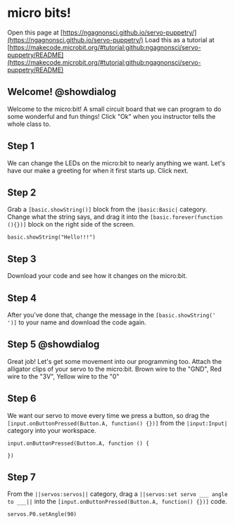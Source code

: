 # micro bits!
Open this page at [https://ngagnonsci.github.io/servo-puppetry/](https://ngagnonsci.github.io/servo-puppetry/)
Load this as a tutorial at [https://makecode.microbit.org/#tutorial:github:ngagnonsci/servo-puppetry/README](https://makecode.microbit.org/#tutorial:github:ngagnonsci/servo-puppetry/README)

## Welcome! @showdialog
Welcome to the micro:bit! A small circuit board that we can program to do some wonderful and fun things!
Click "Ok" when you instructor tells the whole class to.

## Step 1 
We can change the LEDs on the micro:bit to nearly anything we want. Let's have our make a greeting for when it first starts up. Click next.

## Step 2
Grab a `[basic.showString()]` block from the ``|basic:Basic|`` category. Change what the string says, and drag it into the `[basic.forever(function (){})]` block on the right side of the screen.
```blocks
basic.showString("Hello!!!")
```

## Step 3
Download your code and see how it changes on the micro:bit.

## Step 4
After you've done that, change the message in the `[basic.showString('   ')]` to your name and download the code again.

## Step 5 @showdialog
Great job! Let's get some movement into our programming too. Attach the alligator clips of your servo to the micro:bit.
Brown wire to the "GND", Red wire to the "3V", Yellow wire to the "0"

## Step 6
We want our servo to move every time we press a button, so drag the `[input.onButtonPressed(Button.A, function() {})]` from the ``|input:Input|`` category into your workspace.
```blocks
input.onButtonPressed(Button.A, function () {
	
})
```
## Step 7 
From the ``||servos:servos||`` category, drag a ``||servos:set servo ___ angle to ___||`` into the `[input.onButtonPressed(Button.A, function() {})]` code.
```blocks
servos.P0.setAngle(90)
```